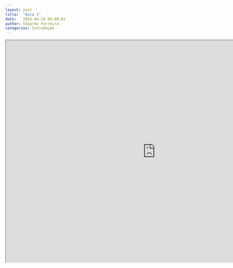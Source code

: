 ```yaml
---
layout: post
title:  "Aula 1"
date:   2015-04-18 08:00:01
author: Eduardo Ferreira
categories: Introdução
---
```

<center>
<iframe width="960" height="715" src="https://www.youtube.com/embed/zAlX1V3lK5s?autoplay=0"> </iframe>
</center>
